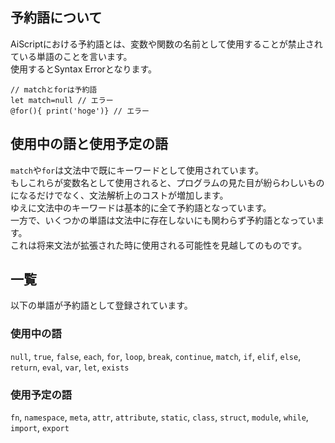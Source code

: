 ## 予約語について
AiScriptにおける予約語とは、変数や関数の名前として使用することが禁止されている単語のことを言います。  
使用するとSyntax Errorとなります。  
```
// matchとforは予約語
let match=null // エラー
@for(){ print('hoge')} // エラー
```

## 使用中の語と使用予定の語
`match`や`for`は文法中で既にキーワードとして使用されています。  
もしこれらが変数名として使用されると、プログラムの見た目が紛らわしいものになるだけでなく、文法解析上のコストが増加します。  
ゆえに文法中のキーワードは基本的に全て予約語となっています。  
一方で、いくつかの単語は文法中に存在しないにも関わらず予約語となっています。  
これは将来文法が拡張された時に使用される可能性を見越してのものです。  

## 一覧
以下の単語が予約語として登録されています。  
### 使用中の語
`null`, `true`, `false`, `each`, `for`, `loop`, `break`, `continue`, `match`, `if`, `elif`, `else`, `return`, `eval`, `var`, `let`, `exists`

### 使用予定の語
`fn`, `namespace`, `meta`, `attr`, `attribute`, `static`, `class`, `struct`, `module`, `while`, `import`, `export`
